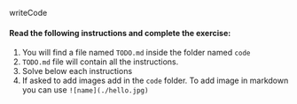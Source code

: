 writeCode

#### Read the following instructions and complete the exercise:

1. You will find a file named `TODO.md` inside the folder named `code`
2. `TODO.md` file will contain all the instructions.
3. Solve below each instructions
4. If asked to add images add in the `code` folder. To add image in markdown you can use `![name](./hello.jpg)`
